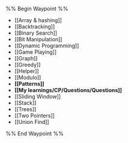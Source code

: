 %% Begin Waypoint %%
- [[Array & hashing]]
- [[Backtracking]]
- [[Binary Search]]
- [[Bit Manipulation]]
- [[Dynamic Programming]]
- [[Game Playing]]
- [[Graph]]
- [[Greedy]]
- [[Helper]]
- [[Modulo]]
- **[[Patterns]]**
- **[[My learnings/CP/Questions/Questions]]**
- [[Sliding Window]]
- [[Stack]]
- [[Trees]]
- [[Two Pointers]]
- [[Union Find]]

%% End Waypoint %%